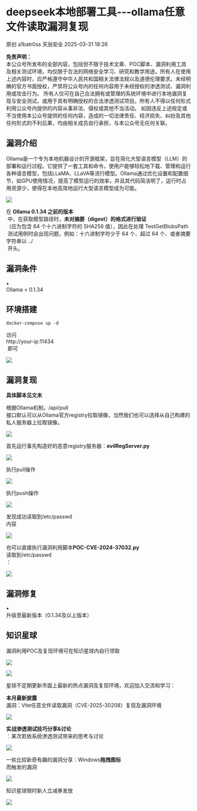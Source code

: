 #  deepseek本地部署工具---ollama任意文件读取漏洞复现   
原创 a1batr0ss  天翁安全   2025-03-31 18:26  
  
**免责声明：**  
本公众号所发布的全部内容，包括但不限于技术文章、POC脚本、漏洞利用工具及相关测试环境，均仅限于合法的网络安全学习、研究和教学用途。所有人在使用上述内容时，应严格遵守中华人民共和国相关法律法规以及道德伦理要求。未经明确的官方书面授权，严禁将公众号内的任何内容用于未经授权的渗透测试、漏洞利用或攻击行为。 所有人仅可在自己合法拥有或管理的系统环境中进行本地漏洞复现与安全测试，或用于具有明确授权的合法渗透测试项目。所有人不得以任何形式利用公众号内提供的内容从事非法、侵权或其他不当活动。 如因违反上述规定或不当使用本公众号提供的任何内容，造成的一切法律责任、经济损失、纠纷及其他任何形式的不利后果，均由相关成员自行承担，与本公众号无任何关联。  
## 漏洞介绍  
  
Ollama是一个专为本地机器设计的开源框架，旨在简化大型语言模型（LLM）的部署和运行过程。它提供了一套工具和命令，使用户能够轻松地下载、管理和运行各种语言模型，包括LLaMA、LLaVA等流行模型。Ollama通过优化设置和配置细节，如GPU使用情况，提高了模型运行的效率，并且其代码简洁明了，运行时占用资源少，使得在本地高效地运行大型语言模型成为可能。  
  
![](https://mmbiz.qpic.cn/sz_mmbiz_png/I2eHcAFia5S7XCCVSc1w20IQq0S4hhVv2YqsohX5SmZ87VMH4F5yyjgqHzmsrsvVyE4M1RxwAzZ7e3aSIIoTMFA/640?wx_fmt=png&from=appmsg "")  
  
在 **Ollama 0.1.34 之前的版本**  
 中，在获取模型路径时，**未对摘要（digest）的格式进行验证**  
（应为包含 64 个十六进制字符的 SHA256 值），因此在处理 TestGetBlobsPath  
 测试用例时会出现问题，例如：十六进制字符少于 64 个、超过 64 个、或者摘要字符串以 ../  
 开头。  
## 漏洞条件  
  
•  
Ollama < 0.1.34  
## 环境搭建  
```
docker-compose up -d
```  
  
访问   
http://your-ip:11434  
 即可  
  
![](https://mmbiz.qpic.cn/sz_mmbiz_png/I2eHcAFia5S7XCCVSc1w20IQq0S4hhVv2d6dJWWefBWFukH6mke2FLNuvO7zrmCGDP91XlDnJG4zu2C04PJVwBg/640?wx_fmt=png&from=appmsg "")  
## 漏洞复现  
  
**具体脚本见文末**  
  
根据Ollama机制，/api/pull  
接口默认可以从Ollama官方registry拉取镜像，当然我们也可以选择从自己构建的私人服务器上拉取镜像。  
  
![](https://mmbiz.qpic.cn/sz_mmbiz_png/I2eHcAFia5S7XCCVSc1w20IQq0S4hhVv2rnIFicErurOtFNvYpicQiciaSYpt53XMC0cEicvNib41JftdLI61UcZVqo8Q/640?wx_fmt=png&from=appmsg "")  
  
首先运行事先构造好的恶意registry服务器：**evilRegServer.py**  
  
![](https://mmbiz.qpic.cn/sz_mmbiz_png/I2eHcAFia5S7XCCVSc1w20IQq0S4hhVv2PrOHSCTULqib5NAF15AyUicX1cEYA6icfgzPKvcaYJ0T7onKCuBibUibq3w/640?wx_fmt=png&from=appmsg "")  
  
执行pull操作  
  
![](https://mmbiz.qpic.cn/sz_mmbiz_png/I2eHcAFia5S7XCCVSc1w20IQq0S4hhVv2xBSp6sK4phToVflP69agUbBzg2u2dQQIkBmWpwqLWX4IB8pyJpD0mg/640?wx_fmt=png&from=appmsg "")  
  
执行push操作  
  
![](https://mmbiz.qpic.cn/sz_mmbiz_png/I2eHcAFia5S7XCCVSc1w20IQq0S4hhVv2Wn5xPSHicQKx1yzDJUXjM888ZuajzZ2UzV2s8P5kBTVmW5heMcA0uAg/640?wx_fmt=png&from=appmsg "")  
  
发现成功读取到/etc/passwd  
内容  
  
![](https://mmbiz.qpic.cn/sz_mmbiz_png/I2eHcAFia5S7XCCVSc1w20IQq0S4hhVv2zGhqm3TI5lBDanfR1FKGTzvae6aaqeoXzHKPIK2XhRp2B5Ynsv8bIQ/640?wx_fmt=png&from=appmsg "")  
  
也可以直接执行漏洞利用脚本**POC-CVE-2024-37032.py**  
读取到/etc/passwd  
：  
  
![](https://mmbiz.qpic.cn/sz_mmbiz_png/I2eHcAFia5S7XCCVSc1w20IQq0S4hhVv2Wia2Dj6MHmhHImRL52KmFE939Iibh1rKn2n2U9uRvXsBaDpYDiboYf3IA/640?wx_fmt=png&from=appmsg "")  
## 漏洞修复  
  
•  
升级至最新版本（0.1.34及以上版本）  
## 知识星球  
  
漏洞利用POC及复现环境可在知识星球内自行领取  
  
![](https://mmbiz.qpic.cn/sz_mmbiz_png/I2eHcAFia5S7XCCVSc1w20IQq0S4hhVv2mM9BMbYOOoYWXEiabDOgcCjhyegZJK3E5omn9IY9yfKwTYPxCJF7WLg/640?wx_fmt=png&from=appmsg "")  
  
![](https://mmbiz.qpic.cn/sz_mmbiz_png/I2eHcAFia5S7XCCVSc1w20IQq0S4hhVv2Hrbg8YOFibBRw2zQTu20AyxrQ4nQXNpbPzeKHxuJqrGIvIibxSSNdMQg/640?wx_fmt=png&from=appmsg "")  
  
星球不定期更新市面上最新的热点漏洞及复现环境，欢迎加入交流和学习：  
  
**本月最新披露**  
漏洞：Vite任意文件读取漏洞（CVE-2025-30208）复现及漏洞环境  
  
![](https://mmbiz.qpic.cn/sz_mmbiz_png/I2eHcAFia5S7XCCVSc1w20IQq0S4hhVv2NBUP9lDQ6Y3BwDaVhRicgyEyxsb5aticmLUqTZGXIhjCuibpyiauqc9z9Q/640?wx_fmt=png&from=appmsg "")  
  
**实战渗透测试技巧分享&讨论**  
：某次若依系统渗透测试带来的思考与讨论  
  
![](https://mmbiz.qpic.cn/sz_mmbiz_png/I2eHcAFia5S7XCCVSc1w20IQq0S4hhVv2eE0LB0AmxL3SUAd9EJtxPODuzgYI2RjurpNkTw1LRebUju6PtmQ8Zg/640?wx_fmt=png&from=appmsg "")  
  
一些比较新奇有趣的漏洞分享：Windows**拖拽图标**  
而触发的漏洞  
  
![](https://mmbiz.qpic.cn/sz_mmbiz_png/I2eHcAFia5S7XCCVSc1w20IQq0S4hhVv25xxibm1Axsbib1x8ia0L4wT6zIFP4aJZ2ibKSKwfMpCuCbuPOG441DIQWg/640?wx_fmt=png&from=appmsg "")  
  
知识星球限时新人立减券发放  
  
![](https://mmbiz.qpic.cn/sz_mmbiz_png/I2eHcAFia5S7XCCVSc1w20IQq0S4hhVv2bDicHDr4VE4ughOdn2JXanCyn2yf3WZr4qEcibMRE3QG8EI5qBZGtf2Q/640?wx_fmt=png&from=appmsg "")  
  
  
